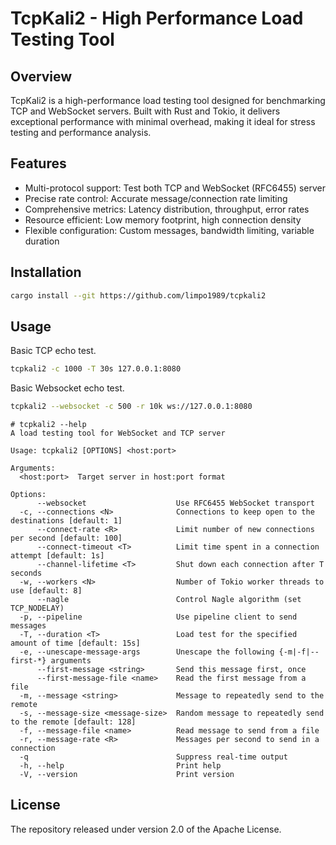 # TcpKali2 - High Performance Load Testing Tool

## Overview

TcpKali2 is a high-performance load testing tool designed for benchmarking TCP and WebSocket servers. Built with Rust
and Tokio, it delivers exceptional performance with minimal overhead, making it ideal for stress testing and performance
analysis.

## Features

* Multi-protocol support: Test both TCP and WebSocket (RFC6455) server
* Precise rate control: Accurate message/connection rate limiting
* Comprehensive metrics: Latency distribution, throughput, error rates
* Resource efficient: Low memory footprint, high connection density
* Flexible configuration: Custom messages, bandwidth limiting, variable duration

## Installation

```bash
cargo install --git https://github.com/limpo1989/tcpkali2
```

## Usage

Basic TCP echo test.

```bash
tcpkali2 -c 1000 -T 30s 127.0.0.1:8080
```

Basic Websocket echo test.

```bash
tcpkali2 --websocket -c 500 -r 10k ws://127.0.0.1:8080
```

```
# tcpkali2 --help
A load testing tool for WebSocket and TCP server

Usage: tcpkali2 [OPTIONS] <host:port>

Arguments:
  <host:port>  Target server in host:port format

Options:
      --websocket                    Use RFC6455 WebSocket transport
  -c, --connections <N>              Connections to keep open to the destinations [default: 1]
      --connect-rate <R>             Limit number of new connections per second [default: 100]
      --connect-timeout <T>          Limit time spent in a connection attempt [default: 1s]
      --channel-lifetime <T>         Shut down each connection after T seconds
  -w, --workers <N>                  Number of Tokio worker threads to use [default: 8]
      --nagle                        Control Nagle algorithm (set TCP_NODELAY)
  -p, --pipeline                     Use pipeline client to send messages
  -T, --duration <T>                 Load test for the specified amount of time [default: 15s]
  -e, --unescape-message-args        Unescape the following {-m|-f|--first-*} arguments
      --first-message <string>       Send this message first, once
      --first-message-file <name>    Read the first message from a file
  -m, --message <string>             Message to repeatedly send to the remote
  -s, --message-size <message-size>  Random message to repeatedly send to the remote [default: 128]
  -f, --message-file <name>          Read message to send from a file
  -r, --message-rate <R>             Messages per second to send in a connection
  -q                                 Suppress real-time output
  -h, --help                         Print help
  -V, --version                      Print version
```

## License

The repository released under version 2.0 of the Apache License.